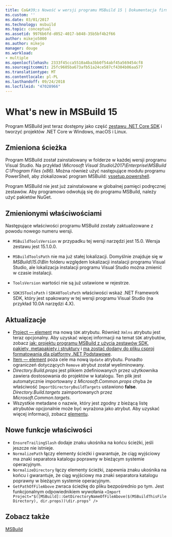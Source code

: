 ```yaml
---
title: Co&#39;s Nowość w wersji programu MSBuild 15 | Dokumentacja firmy Microsoft
ms.custom: ''
ms.date: 03/01/2017
ms.technology: msbuild
ms.topic: conceptual
ms.assetid: 9976b6fd-d052-4017-b848-35b5bf4b2f66
author: mikejo5000
ms.author: mikejo
manager: douge
ms.workload:
- multiple
ms.openlocfilehash: 2333f45cca5510a4ba3bb0f54abf45a569454cf8
ms.sourcegitcommit: 25fc9605ba673afb51a24ce587cf4304b06aa577
ms.translationtype: MT
ms.contentlocale: pl-PL
ms.lasthandoff: 09/24/2018
ms.locfileid: "47028966"
---
```

# <a name="whats-new-in-msbuild-15"></a>What's new in MSBuild 15

Program MSBuild jest teraz dostępny jako część [zestawu .NET Core SDK](https://www.microsoft.com/net/download/core) i tworzyć projektów .NET Core w Windows, macOS i Linux.

## <a name="changed-path"></a>Zmieniona ścieżka

 Program MSBuild został zainstalowany w folderze w każdej wersji programu Visual Studio. Na przykład *\Microsoft Visual Studio\2017\Enterprise\MSBuild C:\Program Files (x86)*. Można również użyć następujące modułu programu PowerShell, aby zlokalizować program MSBuild: [vssetup.powershell](https://github.com/Microsoft/vssetup.powershell).

 Program MSBuild nie jest już zainstalowane w globalnej pamięci podręcznej zestawów. Aby programowo odwołują się do programu MSBuild, należy użyć pakietów NuGet.

## <a name="changed-properties"></a>Zmienionymi właściwościami

 Następujące właściwości programu MSBuild zostały zaktualizowane z powodu nowego numeru wersji.

- `MSBuildToolsVersion` w przypadku tej wersji narzędzi jest 15.0. Wersja zestawu jest 15.1.0.0.

- `MSBuildToolsPath` nie ma już stałej lokalizacji. Domyślnie znajduje się w *MSBuild\15.0\Bin* folderu względem lokalizacji instalacji programu Visual Studio, ale lokalizacja instalacji programu Visual Studio można zmienić w czasie instalacji.

- `ToolsVersion` wartości nie są już ustawione w rejestrze.

- `SDK35ToolsPath` i `SDK40ToolsPath` właściwości wskaż .NET Framework SDK, który jest spakowany w tej wersji programu Visual Studio (na przykład 10.0A narzędzi 4.X).

## <a name="updates"></a>Aktualizacje
- [Project — element](../msbuild/project-element-msbuild.md) ma nową `SDK` atrybutu. Również `Xmlns` atrybutu jest teraz opcjonalny. Aby uzyskać więcej informacji na temat `SDK` atrybutów, zobacz [jak: projektu programu MSBuild z użycia zestawów SDK](../msbuild/how-to-use-project-sdk.md), [pakiety, metapakiety i struktury](/dotnet/core/packages) i [ma zostać dodany do pliku csproj formatowania dla platformy .NET Podstawowe](/dotnet/core/tools/csproj).
- [Item — element](../msbuild/item-element-msbuild.md) poza cele ma nową `Update` atrybutu. Ponadto ograniczeń dotyczących `Remove` atrybut został wyeliminowany.
- *Directory.Build.props* jest plikiem zdefiniowanych przez użytkownika zawiera dostosowania do projektów w katalogu. Ten plik jest automatycznie importowany z *Microsoft.Common.props* chyba że właściwość `ImportDirectoryBuildTargets` ustawiono **false**. *Directory.Build.targets* zaimportowanych przez *Microsoft.Common.targets*.
- Wszystkie metadane o nazwie, który jest zgodny z bieżącą listę atrybutów opcjonalnie może być wyrażona jako atrybut. Aby uzyskać więcej informacji, zobacz [elementu](../msbuild/item-element-msbuild.md).

## <a name="new-property-functions"></a>Nowe funkcje właściwości

- `EnsureTrailingSlash` dodaje znaku ukośnika na końcu ścieżki, jeśli jeszcze nie istnieje.
- `NormalizePath` łączy elementy ścieżki i gwarantuje, że ciąg wyjściowy ma znaki separatora katalogu poprawny w bieżącym systemie operacyjnym.
- `NormalizeDirectory` łączy elementy ścieżki, zapewnia znaku ukośnika na końcu i gwarantuje, że ciąg wyjściowy ma znaki separatora katalogu poprawny w bieżącym systemie operacyjnym.
- `GetPathOfFileAbove` zwraca ścieżkę do pliku bezpośrednio po tym. Jest funkcjonalnym odpowiednikiem wywołania `<Import Project="$([MSBuild]::GetDirectoryNameOfFileAbove($(MSBuildThisFileDirectory), dir.props))\dir.props" />`

## <a name="see-also"></a>Zobacz także
[MSBuild](../msbuild/msbuild.md)
